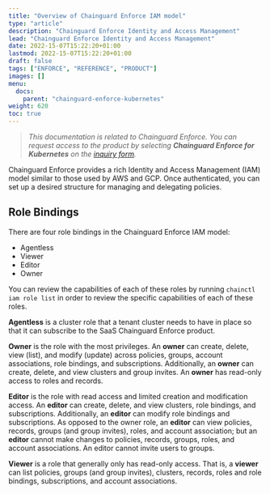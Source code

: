 ```yaml
---
title: "Overview of Chainguard Enforce IAM model"
type: "article"
description: "Chainguard Enforce Identity and Access Management"
lead: "Chainguard Enforce Identity and Access Management"
date: 2022-15-07T15:22:20+01:00
lastmod: 2022-15-07T15:22:20+01:00
draft: false
tags: ["ENFORCE", "REFERENCE", "PRODUCT"]
images: []
menu:
  docs:
    parent: "chainguard-enforce-kubernetes"
weight: 620
toc: true
---
```


> _This documentation is related to Chainguard Enforce. You can request access to the product by selecting **Chainguard Enforce for Kubernetes** on the [inquiry form](https://www.chainguard.dev/get-demo?utm_source=docs)._

Chainguard Enforce provides a rich Identity and Access Management (IAM) model similar to those used by AWS and GCP. Once authenticated, you can set up a desired structure for managing and delegating policies.

## Role Bindings

There are four role bindings in the Chainguard Enforce IAM model:
* Agentless
* Viewer
* Editor
* Owner

You can review the capabilities of each of these roles by running `chainctl iam role list` in order to review the specific capabilities of each of these roles.

**Agentless** is a cluster role that a tenant cluster needs to have in place so that it can subscribe to the SaaS Chainguard Enforce product.

**Owner** is the role with the most privileges. An **owner** can create, delete, view (list), and modify (update) across policies, groups, account associations, role bindings, and subscriptions. Additionally, an **owner** can create, delete, and view clusters and group invites. An **owner** has read-only access to roles and records.

**Editor** is the role with read access and limited creation and modification access. An **editor** can create, delete, and view clusters, role bindings, and subscriptions. Additionally, an **editor** can modify role bindings and subscriptions. As opposed to the owner role, an **editor** can view policies, records, groups (and group invites), roles, and account association; but an **editor** cannot make changes to policies, records, groups, roles, and account associations. An editor cannot invite users to groups.

**Viewer** is a role that generally only has read-only access. That is, a **viewer** can list policies, groups (and group invites), clusters, records, roles and role bindings, subscriptions, and account associations.